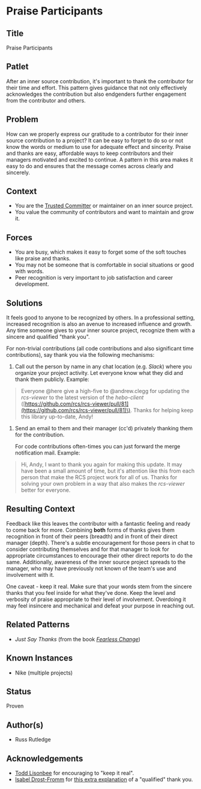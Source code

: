 # Praise Participants

## Title

Praise Participants

## Patlet

After an inner source contribution, it's important to thank the contributor for their time and effort. This pattern gives guidance that not only effectively acknowledges the contribution but also endgenders further engagement from the contributor and others.

## Problem

How can we properly express our gratitude to a contributor for their inner source contribution to a project? It can be easy to forget to do so or not know the words or medium to use for adequate effect and sincerity. Praise and thanks are easy, affordable ways to keep contributors and their managers motivated and excited to continue. A pattern in this area makes it easy to do and ensures that the message comes across clearly and sincerely.

## Context

* You are the [Trusted Committer](trusted-committer.md) or maintainer on an inner source project.
* You value the community of contributors and want to maintain and grow it.

## Forces

* You are busy, which makes it easy to forget some of the soft touches like praise and thanks.
* You may not be someone that is comfortable in social situations or good with words.
* Peer recognition is very important to job satisfaction and career development.

## Solutions

It feels good to anyone to be recognized by others. In a professional setting, increased recognition is also an avenue to increased influence and growth. Any time someone gives to your inner source project, recognize them with a sincere and qualified "thank you".

For non-trivial contributions \(all code contributions and also significant time contributions\), say thank you via the following mechanisms:

1. Call out the person by name in any chat location \(e.g. _Slack_\) where you organize your project activity.  Let everyone know what they did and thank them publicly.  Example:

> Everyone @here give a high-five to @andrew.clegg for updating the _rcs-viewer_ to the latest version of the _hebo-client_ \([https://github.com/rcs/rcs-viewer/pull/81](https://github.com/rcs/rcs-viewer/pull/81)\). Thanks for helping keep this library up-to-date, Andy!

1. Send an email to them and their manager \(cc'd\) privately thanking them for the contribution.

   For code contributions often-times you can just forward the merge notification mail.  Example:

> Hi, Andy, I want to thank you again for making this update. It may have been a small amount of time, but it's attention like this from each person that make the RCS project work for all of us. Thanks for solving your own problem in a way that also makes the _rcs-viewer_ better for everyone.

## Resulting Context

Feedback like this leaves the contributor with a fantastic feeling and ready to come back for more. Combining **both** forms of thanks gives them recognition in front of their peers \(breadth\) and in front of their direct manager \(depth\). There's a subtle encouragement for those peers in chat to consider contributing themselves and for that manager to look for appropriate circumstances to encourage their other direct reports to do the same. Additionally, awareness of the inner source project spreads to the manager, who may have previously not known of the team's use and involvement with it.

One caveat - keep it real. Make sure that your words stem from the sincere thanks that you feel inside for what they've done. Keep the level and verbosity of praise appropriate to their level of involvement. Overdoing it may feel insincere and mechanical and defeat your purpose in reaching out.

## Related Patterns

* _Just Say Thanks_ \(from the book [_Fearless Change_](https://fearlesschangepatterns.com/)\)

## Known Instances

* Nike \(multiple projects\)

## Status

Proven

## Author\(s\)

* Russ Rutledge

## Acknowledgements

* [Todd Lisonbee](https://github.com/tlisonbee) for encouraging to "keep it real".
* [Isabel Drost-Fromm](https://github.com/MaineC) for [this extra explanation](https://youtu.be/h3MPewsk5PU?t=357) of a "qualified" thank you.

